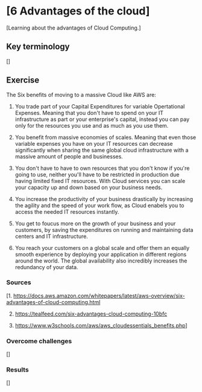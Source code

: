 # [6 Advantages of the cloud]

[Learning about the advantages of Cloud Computing.]

## Key terminology

[]

## Exercise

The Six benefits of moving to a massive Cloud like AWS are:

1) You trade part of your Capital Expenditures for variable Opertational Expenses. Meaning that you don't have to spend on your IT infrastructure as part or your enterprise's capital, instead you can pay only for the resources you use and as much as you use them.

2) You benefit from massive economies of scales. Meaning that even those variable expenses you have on your IT resources can decrease significantly when sharing the same global cloud infrastructure with a massive amount of people and businesses.

3) You don't have to have to own resources that you don't know if you're going to use, neither you'll have to be restricted in production due having limited fixed IT resources. With Cloud services you can scale your capacity up and down based on your business needs.

4) You increase the productivity of your business drastically by increasing the agility and the speed of your work flow, as Cloud enabels you to access the needed IT resources instantly.

5) You get to foucus more on the growth of your business and your customers, by saving the expenditures on running and maintaining data centers and IT infrastructure.

6) You reach your customers on a global scale and offer them an equally smooth experience by deploying your application in different regions around the world. The global availability also incredibly increases the redundancy of your data. 

### Sources

[1. <https://docs.aws.amazon.com/whitepapers/latest/aws-overview/six-advantages-of-cloud-computing.html>

2. <https://tealfeed.com/six-advantages-cloud-computing-10bfc>

3. <https://www.w3schools.com/aws/aws_cloudessentials_benefits.php>]

### Overcome challenges

[]

### Results

[]

